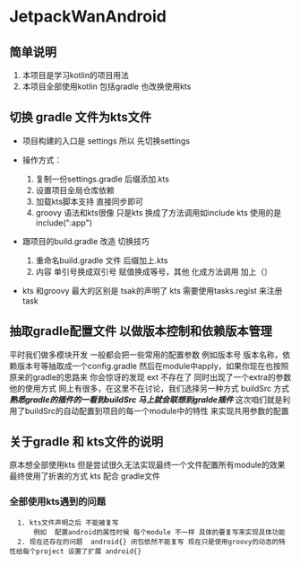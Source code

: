 # JetpackWanAndroid
## 简单说明
1. 本项目是学习kotlin的项目用法
2. 本项目全部使用kotlin 包括gradle 也改换使用kts
##  切换 gradle 文件为kts文件
- 项目构建的入口是 settings 所以 先切换settings
- 操作方式：
  1. 复制一份settings.gradle  后缀添加.kts
  2. 设置项目全局仓库依赖
  3. 加载kts脚本支持  直接同步即可
  4. groovy 语法和kts很像  只是kts 换成了方法调用如include  kts 使用的是include(":app")
- 跟项目的build.gradle 改造
  切换技巧
  1. 重命名build.gradle 文件  后缀加上.kts
  2. 内容 单引号换成双引号 赋值换成等号，其他 化成方法调用 加上（）

- kts 和groovy 最大的区别是 tsak的声明了  kts 需要使用tasks.regist 来注册task
## 抽取gradle配置文件 以做版本控制和依赖版本管理
平时我们做多模块开发 一般都会把一些常用的配置参数 例如版本号 版本名称，依赖版本号等抽取成一个config.gradle 然后在module中apply，如果你现在也按照原来的gradle的思路来  你会惊讶的发现 ext 不存在了 同时出现了一个extra的参数  他的使用方式 网上有很多，在这里不在讨论，我们选择另一种方式  buildSrc 方式
***熟悉gradle的插件的一看到buildSrc 马上就会联想到gralde插件***
这次咱们就是利用了buildSrc的自动配置到项目的每一个module中的特性 来实现共用参数的配置

## 关于gradle 和 kts文件的说明
原本想全部使用kts 但是尝试很久无法实现最终一个文件配置所有module的效果
最终使用了折衷的方式 kts 配合 gradle文件
###  全部使用kts遇到的问题
      1. kts文件声明之后 不能被复写
          例如  配置android的属性时候 每个module 不一样 具体的要复写来实现具体功能 
      2. 现在还存在的问题  android{} 闭包依然不能复写 现在只是使用groovy的动态的特性给每个project 设置了扩展 android{}
      
      